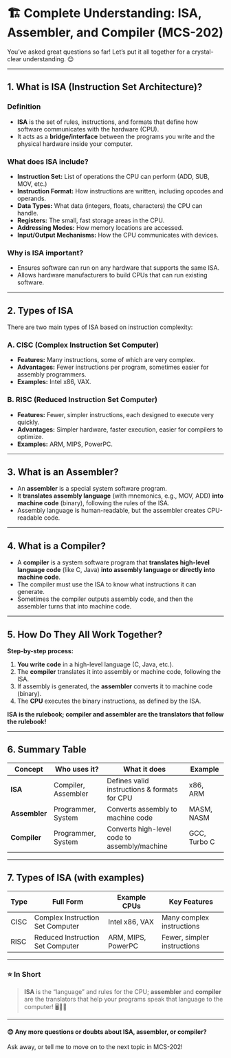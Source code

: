 # 🏗️ Complete Understanding: ISA, Assembler, and Compiler (MCS-202)

You’ve asked great questions so far! Let’s put it all together for a crystal-clear understanding. 😊

---

## 1. What is ISA (Instruction Set Architecture)?

### **Definition**
- **ISA** is the set of rules, instructions, and formats that define how software communicates with the hardware (CPU).
- It acts as a **bridge/interface** between the programs you write and the physical hardware inside your computer.

### **What does ISA include?**
- **Instruction Set:** List of operations the CPU can perform (ADD, SUB, MOV, etc.)
- **Instruction Format:** How instructions are written, including opcodes and operands.
- **Data Types:** What data (integers, floats, characters) the CPU can handle.
- **Registers:** The small, fast storage areas in the CPU.
- **Addressing Modes:** How memory locations are accessed.
- **Input/Output Mechanisms:** How the CPU communicates with devices.

### **Why is ISA important?**
- Ensures software can run on any hardware that supports the same ISA.
- Allows hardware manufacturers to build CPUs that can run existing software.

---

## 2. Types of ISA

There are two main types of ISA based on instruction complexity:

### **A. CISC (Complex Instruction Set Computer)**
- **Features:** Many instructions, some of which are very complex.
- **Advantages:** Fewer instructions per program, sometimes easier for assembly programmers.
- **Examples:** Intel x86, VAX.

### **B. RISC (Reduced Instruction Set Computer)**
- **Features:** Fewer, simpler instructions, each designed to execute very quickly.
- **Advantages:** Simpler hardware, faster execution, easier for compilers to optimize.
- **Examples:** ARM, MIPS, PowerPC.

---

## 3. What is an Assembler?

- An **assembler** is a special system software program.
- It **translates assembly language** (with mnemonics, e.g., MOV, ADD) **into machine code** (binary), following the rules of the ISA.
- Assembly language is human-readable, but the assembler creates CPU-readable code.

---

## 4. What is a Compiler?

- A **compiler** is a system software program that **translates high-level language code** (like C, Java) **into assembly language or directly into machine code**.
- The compiler must use the ISA to know what instructions it can generate.
- Sometimes the compiler outputs assembly code, and then the assembler turns that into machine code.

---

## 5. How Do They All Work Together?

**Step-by-step process:**
1. **You write code** in a high-level language (C, Java, etc.).
2. The **compiler** translates it into assembly or machine code, following the ISA.
3. If assembly is generated, the **assembler** converts it to machine code (binary).
4. The **CPU** executes the binary instructions, as defined by the ISA.

**ISA is the rulebook; compiler and assembler are the translators that follow the rulebook!**

---

## 6. Summary Table

| Concept     | Who uses it?         | What it does                                   | Example        |
|-------------|----------------------|-----------------------------------------------|----------------|
| **ISA**     | Compiler, Assembler  | Defines valid instructions & formats for CPU   | x86, ARM       |
| **Assembler** | Programmer, System  | Converts assembly to machine code              | MASM, NASM     |
| **Compiler**  | Programmer, System  | Converts high-level code to assembly/machine   | GCC, Turbo C   |

---

## 7. Types of ISA (with examples)

| Type  | Full Form                        | Example CPUs          | Key Features                |
|-------|----------------------------------|-----------------------|-----------------------------|
| CISC  | Complex Instruction Set Computer | Intel x86, VAX       | Many complex instructions   |
| RISC  | Reduced Instruction Set Computer | ARM, MIPS, PowerPC   | Fewer, simpler instructions |

---

### ⭐ In Short

> **ISA** is the “language” and rules for the CPU; **assembler** and **compiler** are the translators that help your programs speak that language to the computer! 🖥️🔗📝

---

#### 😊 Any more questions or doubts about ISA, assembler, or compiler?  
Ask away, or tell me to move on to the next topic in MCS-202!